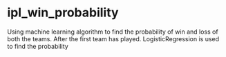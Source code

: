 # ipl_win_probability

Using machine learning algorithm to find the probability of win and loss of both the teams.
After the first team has played.
LogisticRegression is used to find the probability
